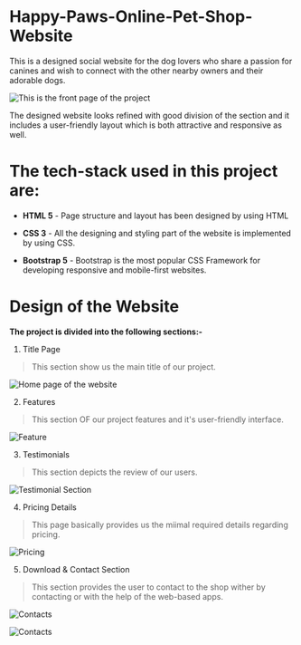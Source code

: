 # Happy-Paws-Online-Pet-Shop-Website

This is a designed social website for the dog lovers who share a passion for canines and wish to connect with the other nearby owners and their adorable dogs.

![This is the front page of the project](https://github.com/Mansi021/Happy-Paws-Online-Pet-Shop-Website/blob/main/New%20folder/Title.png)

The designed website looks refined with good division of the section and it includes a user-friendly layout which is both attractive and responsive as well. 

# The tech-stack used in this project are:
- **HTML 5** - Page structure and layout has been designed by using HTML

- **CSS 3** - All the designing and styling part of the website is implemented by using CSS.

- **Bootstrap 5** - Bootstrap is the most popular CSS Framework for developing responsive and mobile-first websites.

# Design of the Website
**The project is divided into the following sections:-**
1. Title Page 
  > This section show us the main title of our project.

![Home page of the website](https://github.com/Mansi021/Happy-Paws-Online-Pet-Shop-Website/blob/main/New%20folder/Title.png)


2. Features 
  > This section OF our project features and it's user-friendly interface.

![Feature](https://github.com/Mansi021/Happy-Paws-Online-Pet-Shop-Website/blob/main/New%20folder/Features.png)


3. Testimonials 
  > This section depicts the review of our users.

![Testimonial Section](https://github.com/Mansi021/Happy-Paws-Online-Pet-Shop-Website/blob/main/New%20folder/Testimonials.png)


4. Pricing Details 
  > This page basically provides us the miimal required details regarding pricing.

![Pricing](https://github.com/Mansi021/Happy-Paws-Online-Pet-Shop-Website/blob/main/New%20folder/Pricing.png)


5. Download & Contact Section 
  > This section provides the user to contact to the shop wither by contacting or with the help of the web-based apps.

![Contacts](https://github.com/Mansi021/Happy-Paws-Online-Pet-Shop-Website/blob/main/New%20folder/Downloads.png)

![Contacts](https://github.com/Mansi021/Happy-Paws-Online-Pet-Shop-Website/blob/main/New%20folder/Contacts.png)
